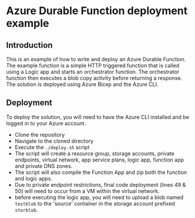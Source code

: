 # Azure Durable Function deployment example

## Introduction

This is an example of how to write and deploy an Azure Durable Function. The example function is a simple HTTP triggered function that is called using a Logic app and starts an orchestrator function. The orchestrator function then executes a blob copy activity before returning a response. The solution is deployed using Azure Bicep and the Azure CLI.

## Deployment

To deploy the solution, you will need to have the Azure CLI installed and be logged in to your Azure account.

- Clone the repository
- Navigate to the cloned directory
- Execute the `./deploy.sh` script
- The script will create a resource group, storage accounts, private endpoints, virtual network, app service plans, logic app, function app and private DNS zones.
- The script will also compile the Function App and zip both the function and logic apps.
- Due to private endpoint restrictions, final code deployment (lines 49 & 50) will need to occur from a VM within the virtual network.
- before executing the logic app, you will need to upload a blob named `testblob` to the 'source' container in the storage account prefixed `storblob`.

